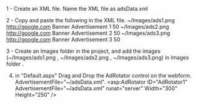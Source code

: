 1 -  Create  an XML file. Name the XML file as adsData.xml 

2 -  Copy and paste the following in the XML file.
    <Advertisements>
      <Ad>
        <ImageUrl>~/Images/ads1.png</ImageUrl>
        <!-- Width>300</Width>
        <Height>50</Height -->
        <NavigateUrl>http://google.com</NavigateUrl>
        <AlternateText>Banner Advertisement 1</AlternateText>
        <Impressions>50</Impressions>
      </Ad>
      <Ad>
        <ImageUrl>~/Images/ads2.png</ImageUrl>
        <!-- Width>300</Width>
        <Height>50</Height -->
        <NavigateUrl>http://google.com</NavigateUrl>
        <AlternateText>Banner Advertisement 2</AlternateText>
        <Impressions>50</Impressions>
      </Ad>
      <Ad>
        <ImageUrl>~/Images/ads3.png</ImageUrl>
        <!-- Width>300</Width>
        <Height>50</Height -->
        <NavigateUrl>http://google.com</NavigateUrl>
        <AlternateText>Banner Advertisement 3</AlternateText>
        <Impressions>50</Impressions>
      </Ad>
    </Advertisements>
    
3 - Create an Images folder in the project, and add the images (~/Images/ads1.png , ~/Images/ads2.png , ~/Images/ads3.png) in Images folder .

4. in "Default.aspx" Drag and Drop the AdRotator control on the webform. AdvertisementFile="~/adsData.xml".
        <asp:AdRotator ID="AdRotator1" AdvertisementFile="~/adsData.xml" runat="server" Width="300" Height="250" />
